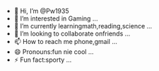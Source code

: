 - 👋 Hi, I’m @Pw1935
- 👀 I’m interested in Gaming ...
- 🌱 I’m currently learningmath,reading,science ...
- 💞️ I’m looking to collaborate onfriends ...
- 📫 How to reach me phone,gmail ...
- 😄 Pronouns:fun nie cool ...
- ⚡ Fun fact:sporty ...

<!---
Pw1935/Pw1935 is a ✨ special ✨ repository because its `README.md` (this file) appears on your GitHub profile.
You can click the Preview link to take a look at your changes.
--->
